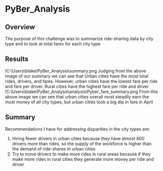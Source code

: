 # PyBer_Analysis
## Overview
The purpose of this challenge was to summarize ride-sharing data by city type and to look at total fares for each city type
## Results
!C:\Users\blake\PyBer_Analysis\summary.png
Judging from the above image of our summary we can see that Urban cities have the most total rides, drivers, and fares. However, urban cities have the lowest fare per ride and fare per driver. Rural cities have the highest fare per ride and driver
!C:\Users\blake\PyBer_Analysis\analysis\Pyber_fare_summary.png
From this above image we can see that urban cities overall most steadily earn the most money of all city types, but urban cities took a big dip in fare in April
## Summary
Recommendations I have for addressing disparities in the city types are:
1. Hiring fewer drivers in urban cities because they have almost 800 drivers more than rides, so the supply of the workforce is higher than the demand of ride-shares in urban cities
2. Try to move drivers to make more rides in rural areas because if they make more rides in rural cities they generate more money per ride and driver
